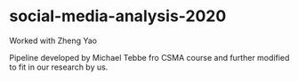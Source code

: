 # social-media-analysis-2020

Worked with Zheng Yao

Pipeline developed by Michael Tebbe fro CSMA course and further modified to fit in our research by us.
